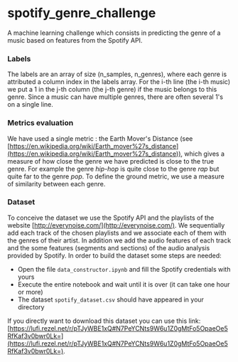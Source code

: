 # spotify_genre_challenge
A machine learning challenge which consists in predicting the genre of a music based on features from the Spotify API.


### Labels
The labels are an array of size (n_samples, n_genres), where each genre is attributed a column index in the labels array. For the i-th line (the i-th music) we put a 1 in the j-th column (the j-th genre) if the music belongs to this genre. Since a music can have multiple genres, there are often several 1's on a single line.

### Metrics evaluation
We have used a single metric : the Earth Mover's Distance (see [https://en.wikipedia.org/wiki/Earth_mover%27s_distance](https://en.wikipedia.org/wiki/Earth_mover%27s_distance)), which gives a measure of how close the genre we have predicted is close to the true genre. For example the genre *hip-hop* is quite close to the genre *rap* but quite far to the genre *pop*. To define the ground metric, we use a measure of similarity between each genre. 

### Dataset
To conceive the dataset we use the Spotify API and the playlists of the website [http://everynoise.com/](http://everynoise.com/). We sequentially add each track of the chosen playlists and we associate each of them with the genres of their artist. In addition we add the audio features of each track and the some features (segments and sections) of the audio analysis provided by Spotify.
In order to build the dataset some steps are needed:
- Open the file `data_constructor.ipynb` and fill the Spotify credentials with yours
- Execute the entire notebook and wait until it is over (it can take one hour or more)
- The dataset `spotify_dataset.csv` should have appeared in your directory

If you directly want to download this dataset you can use this link: [https://lufi.rezel.net/r/pTJyWBE1xQ#N7PeYCNts9W6u1Z0gMtFo5OpaeOe5RfKaf3v0bwr0Lk=](https://lufi.rezel.net/r/pTJyWBE1xQ#N7PeYCNts9W6u1Z0gMtFo5OpaeOe5RfKaf3v0bwr0Lk=).
